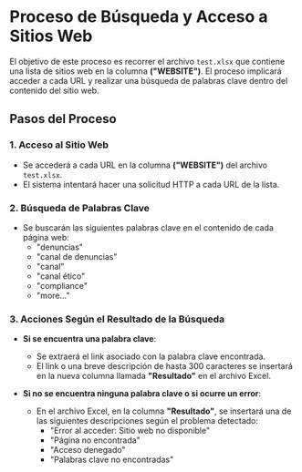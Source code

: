 # Proceso de Búsqueda y Acceso a Sitios Web

El objetivo de este proceso es recorrer el archivo `test.xlsx` que contiene una lista de sitios web en la columna **("WEBSITE")**. El proceso implicará acceder a cada URL y realizar una búsqueda de palabras clave dentro del contenido del sitio web.

## Pasos del Proceso

### 1. Acceso al Sitio Web
- Se accederá a cada URL en la columna **("WEBSITE")** del archivo `test.xlsx`.
- El sistema intentará hacer una solicitud HTTP a cada URL de la lista.

### 2. Búsqueda de Palabras Clave
- Se buscarán las siguientes palabras clave en el contenido de cada página web:
  - "denuncias"
  - "canal de denuncias"
  - "canal"
  - "canal ético"
  - "compliance"
  -  "more..."

### 3. Acciones Según el Resultado de la Búsqueda
- **Si se encuentra una palabra clave**:
  - Se extraerá el link asociado con la palabra clave encontrada.
  - El link o una breve descripción de hasta 300 caracteres se insertará en la nueva columna llamada **"Resultado"** en el archivo Excel.
  
- **Si no se encuentra ninguna palabra clave o si ocurre un error**:
  - En el archivo Excel, en la columna **"Resultado"**, se insertará una de las siguientes descripciones según el problema detectado:
    - "Error al acceder: Sitio web no disponible"
    - "Página no encontrada"
    - "Acceso denegado"
    - "Palabras clave no encontradas"
